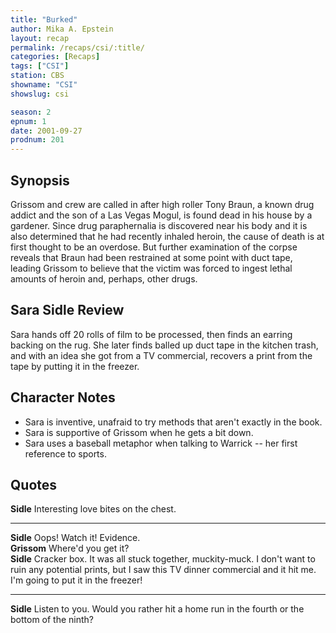 ```yaml
---
title: "Burked"
author: Mika A. Epstein
layout: recap
permalink: /recaps/csi/:title/
categories: [Recaps]
tags: ["CSI"]
station: CBS
showname: "CSI"
showslug: csi

season: 2
epnum: 1
date: 2001-09-27
prodnum: 201  
---
```


## Synopsis

Grissom and crew are called in after high roller Tony Braun, a known drug addict and the son of a Las Vegas Mogul, is found dead in his house by a gardener. Since drug paraphernalia is discovered near his body and it is also determined that he had recently inhaled heroin, the cause of death is at first thought to be an overdose. But further examination of the corpse reveals that Braun had been restrained at some point with duct tape, leading Grissom to believe that the victim was forced to ingest lethal amounts of heroin and, perhaps, other drugs.

## Sara Sidle Review

Sara hands off 20 rolls of film to be processed, then finds an earring backing on the rug. She later finds balled up duct tape in the kitchen trash, and with an idea she got from a TV commercial, recovers a print from the tape by putting it in the freezer.

## Character Notes

* Sara is inventive, unafraid to try methods that aren't exactly in the book.  
* Sara is supportive of Grissom when he gets a bit down.  
* Sara uses a baseball metaphor when talking to Warrick -- her first reference to sports.

## Quotes

**Sidle** Interesting love bites on the chest.  

- - -

**Sidle** Oops! Watch it! Evidence.  
**Grissom** Where'd you get it?  
**Sidle** Cracker box. It was all stuck together, muckity-muck. I don't want to ruin any potential prints, but I saw this TV dinner commercial and it hit me. I'm going to put it in the freezer!  

- - -

**Sidle** Listen to you. Would you rather hit a home run in the fourth or the bottom of the ninth?


